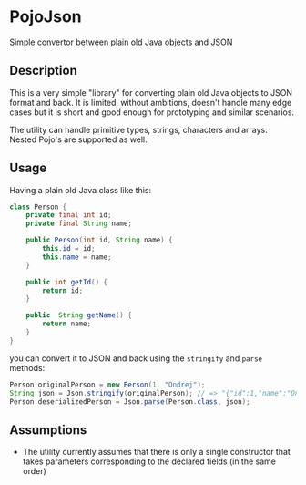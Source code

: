 # PojoJson
Simple convertor between plain old Java objects and JSON

## Description
This is a very simple "library" for converting plain old Java objects to JSON format and back. It is limited, without ambitions, doesn't handle many edge cases but it is short and good enough for prototyping and similar scenarios.

The utility can handle primitive types, strings, characters and arrays. Nested Pojo's are supported as well.

## Usage
Having a plain old Java class like this:
```java
class Person {
	private final int id;
	private final String name;	

	public Person(int id, String name) {
		this.id = id;
		this.name = name;
	}

	public int getId() {
		return id;
	}

	public  String getName() {
		return name;
	}
}
```
you can convert it to JSON and back using the `stringify` and `parse` methods:
```java
Person originalPerson = new Person(1, "Ondrej");
String json = Json.stringify(originalPerson); // => "{"id":1,"name":"Ondrej"}"
Person deserializedPerson = Json.parse(Person.class, json);
```

## Assumptions
- The utility currently assumes that there is only a single constructor that takes parameters corresponding to the declared fields (in the same order)